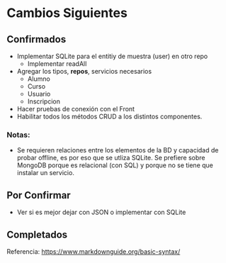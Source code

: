 # Cambios Siguientes

## Confirmados
- Implementar SQLite para el entitiy de muestra (user) en otro repo
    - Implementar readAll
- Agregar los tipos, **repos**, servicios necesarios
    - Alumno
    - Curso
    - Usuario
    - Inscripcion
- Hacer pruebas de conexión con el Front
- Habilitar todos los métodos CRUD a los distintos componentes.

### Notas:
- Se requieren relaciones entre los elementos de la BD y capacidad de probar offline, es por eso que se utliza SQLite. Se prefiere sobre MongoDB porque es relacional (con SQL) y porque no se tiene que instalar un servicio.


## Por Confirmar
- Ver si es mejor dejar con JSON o implementar con SQLite

## Completados


Referencia:
https://www.markdownguide.org/basic-syntax/